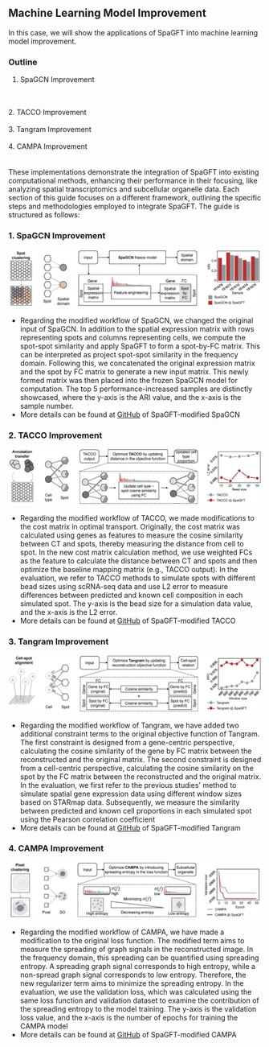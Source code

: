 ## Machine Learning Model Improvement

In this case, we will show the applications of SpaGFT into machine learning model improvement.
### Outline

1. SpaGCN Improvement
<br />
<br />
2. TACCO Improvement
<br />
<br />
3. Tangram Improvement
<br />
<br />
4. CAMPA Improvement
<br />
<br />
<br />
These implementations demonstrate the integration of SpaGFT into existing computational methods, enhancing their performance in their focusing, like analyzing spatial transcriptomics and subcellular organelle data. Each section of this guide focuses on a different framework, outlining the specific steps and methodologies employed to integrate SpaGFT. The guide is structured as follows:

### 1. SpaGCN Improvement
![](./images/SpaGCN.png)
<br />
- Regarding the modified workflow of SpaGCN, we changed the original input of SpaGCN.  In addition to the spatial expression matrix with rows representing spots and columns representing cells, we compute the spot-spot similarity and apply SpaGFT to form a spot-by-FC matrix. This can be interpreted as project spot-spot similarity in the frequency domain. Following this, we concatenated the original expression matrix and the spot by FC matrix to generate a new input matrix. This newly formed matrix was then placed into the frozen SpaGCN model for computation. The top 5 performance-increased samples are distinctly showcased, where the y-axis is the ARI value, and the x-axis is the sample number.
- More details can be found at [GitHub](https://github.com/jxLiu-bio/SpaGFTModifiedSpaGCN) of SpaGFT-modified SpaGCN

### 2. TACCO Improvement
![](./images/TACCO.png)
<br />
- Regarding the modified workflow of TACCO, we made modifications to the cost matrix in optimal transport. Originally, the cost matrix was calculated using genes as features to measure the cosine similarity between CT and spots, thereby measuring the distance from cell to spot. In the new cost matrix calculation method, we use weighted FCs as the feature to calculate the distance between CT and spots and then optimize the baseline mapping matrix (e.g., TACCO output). In the evaluation, we refer to TACCO methods to simulate spots with different bead sizes using scRNA-seq data and use L2 error to measure differences between predicted and known cell composition in each simulated spot. The y-axis is the bead size for a simulation data value, and the x-axis is the L2 error. 
- More details can be found at [GitHub](https://github.com/jiangyi01/SpaGFTModifiedTACCO) of SpaGFT-modified TACCO

### 3. Tangram Improvement
![](./images/Tangram.png)
<br />
- Regarding the modified workflow of Tangram, we have added two additional constraint terms to the original objective function of Tangram. The first constraint is designed from a gene-centric perspective, calculating the cosine similarity of the gene by FC matrix between the reconstructed and the original matrix. The second constraint is designed from a cell-centric perspective, calculating the cosine similarity on the spot by the FC matrix between the reconstructed and the original matrix. In the evaluation, we first refer to the previous studies' method to simulate spatial gene expression data using different window sizes based on STARmap data. Subsequently, we measure the similarity between predicted and known cell proportions in each simulated spot using the Pearson correlation coefficient
- More details can be found at [GitHub](https://github.com/jxLiu-bio/SpaGFTModifiedTangram) of SpaGFT-modified Tangram

### 4. CAMPA Improvement
![](./images/CAMPA.png)
<br />
- Regarding the modified workflow of CAMPA, we have made a modification to the original loss function. The modified term aims to measure the spreading of graph signals in the reconstructed image. In the frequency domain, this spreading can be quantified using spreading entropy. A spreading graph signal corresponds to high entropy, while a non-spread graph signal corresponds to low entropy. Therefore, the new regularizer term aims to minimize the spreading entropy. In the evaluation, we use the validation loss, which was calculated using the same loss function and validation dataset to examine the contribution of the spreading entropy to the model training. The y-axis is the validation loss value, and the x-axis is the number of epochs for training the CAMPA model
- More details can be found at [GitHub](https://github.com/jiangyi01/SpaGFTModifiedCAMPA) of SpaGFT-modified CAMPA
